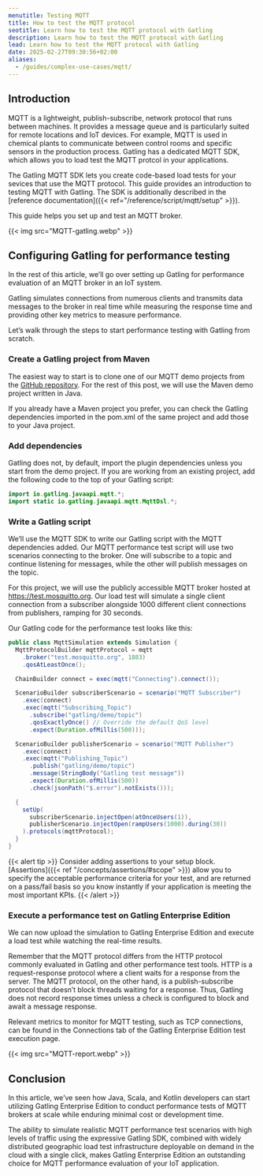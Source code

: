 ```yaml
---
menutitle: Testing MQTT
title: How to test the MQTT protocol
seotitle: Learn how to test the MQTT protocol with Gatling
description: Learn how to test the MQTT protocol with Gatling
lead: Learn how to test the MQTT protocol with Gatling
date: 2025-02-27T09:30:56+02:00
aliases:
  - /guides/complex-use-cases/mqtt/
---
```


## Introduction 

MQTT is a lightweight, publish-subscribe, network protocol that runs between machines. It provides a message queue and is particularly suited for remote locations and IoT devices. For example, MQTT is used in chemical plants to communicate between control rooms and specific sensors in the production process. Gatling has a dedicated MQTT SDK, which allows you to load test the MQTT protcol in your applications. 

The Gatling MQTT SDK lets you create code-based load tests for your sevices that use the MQTT protocol. This guide provides an introduction to testing MQTT with Gatling. The SDK is additionally described in the [reference documentation]({{< ref="/reference/script/mqtt/setup" >}}). 

This guide helps you set up and test an MQTT broker.  

{{< img src="MQTT-gatling.webp" >}}

## Configuring Gatling for performance testing

In the rest of this article, we’ll go over setting up Gatling for performance evaluation of an MQTT broker in an IoT system.

Gatling simulates connections from numerous clients and transmits data messages to the broker in real time while measuring the response time and providing other key metrics to measure performance.

Let’s walk through the steps to start performance testing with Gatling from scratch.

### Create a Gatling project from Maven

The easiest way to start is to clone one of our MQTT demo projects from the [GitHub repository](https://github.com/gatling/gatling-mqtt-demo). For the rest of this post, we will use the Maven demo project written in Java. 

If you already have a Maven project you prefer, you can check the Gatling dependencies imported in the pom.xml of the same project and add those to your Java project.

### Add dependencies

Gatling does not, by default, import the plugin dependencies unless you start from the demo project. If you are working from an existing project, add the following code to the top of your Gatling script: 

```java
import io.gatling.javaapi.mqtt.*;
import static io.gatling.javaapi.mqtt.MqttDsl.*;
```

### Write a Gatling script

We’ll use the MQTT SDK to write our Gatling script with the MQTT dependencies added. Our MQTT performance test script will use two scenarios connecting to the broker. One will subscribe to a topic and continue listening for messages, while the other will publish messages on the topic.

For this project, we will use the publicly accessible MQTT broker hosted at https://test.mosquitto.org. Our load test will simulate a single client connection from a subscriber alongside 1000 different client connections from publishers, ramping for 30 seconds.

Our Gatling code for the performance test looks like this:

```java
public class MqttSimulation extends Simulation {
  MqttProtocolBuilder mqttProtocol = mqtt
    .broker("test.mosquitto.org", 1883)
    .qosAtLeastOnce();

  ChainBuilder connect = exec(mqtt("Connecting").connect());

  ScenarioBuilder subscriberScenario = scenario("MQTT Subscriber")
    .exec(connect)
    .exec(mqtt("Subscribing_Topic") 
      .subscribe("gatling/demo/topic")
      .qosExactlyOnce() // Override the default QoS level
      .expect(Duration.ofMillis(500)));

  ScenarioBuilder publisherScenario = scenario("MQTT Publisher")
    .exec(connect)
    .exec(mqtt("Publishing_Topic")
      .publish("gatling/demo/topic")
      .message(StringBody("Gatling test message"))
      .expect(Duration.ofMillis(500))
      .check(jsonPath("$.error").notExists()));

  {
    setUp(
      subscriberScenario.injectOpen(atOnceUsers(1)),
      publisherScenario.injectOpen(rampUsers(1000).during(30))
    ).protocols(mqttProtocol);
  }
}
```

{{< alert tip >}}
Consider adding assertions to your setup block. [Assertions]({{< ref "/concepts/assertions/#scope" >}}) allow you to specify the acceptable performance criteria for your test, and are returned on a pass/fail basis so you know instantly if your application is meeting the most important KPIs.
{{< /alert >}}

### Execute a performance test on Gatling Enterprise Edition

We can now upload the simulation to Gatling Enterprise Edition and execute a load test while watching the real-time results.

Remember that the MQTT protocol differs from the HTTP protocol commonly evaluated in Gatling and other performance test tools. HTTP is a request-response protocol where a client waits for a response from the server. The MQTT protocol, on the other hand, is a publish-subscribe protocol that doesn’t block threads waiting for a response. Thus, Gatling does not record response times unless a check is configured to block and await a message response.

Relevant metrics to monitor for MQTT testing, such as TCP connections, can be found in the Connections tab of the Gatling Enterprise Edition test execution page.

{{< img src="MQTT-report.webp" >}}

## Conclusion

In this article, we’ve seen how Java, Scala, and Kotlin developers can start utilizing Gatling Enterprise Edition to conduct performance tests of MQTT brokers at scale while enduring minimal cost or development time.

The ability to simulate realistic MQTT performance test scenarios with high levels of traffic using the expressive Gatling SDK, combined with widely distributed geographic load test infrastructure deployable on demand in the cloud with a single click, makes Gatling Enterprise Edition an outstanding choice for MQTT performance evaluation of your IoT application.
